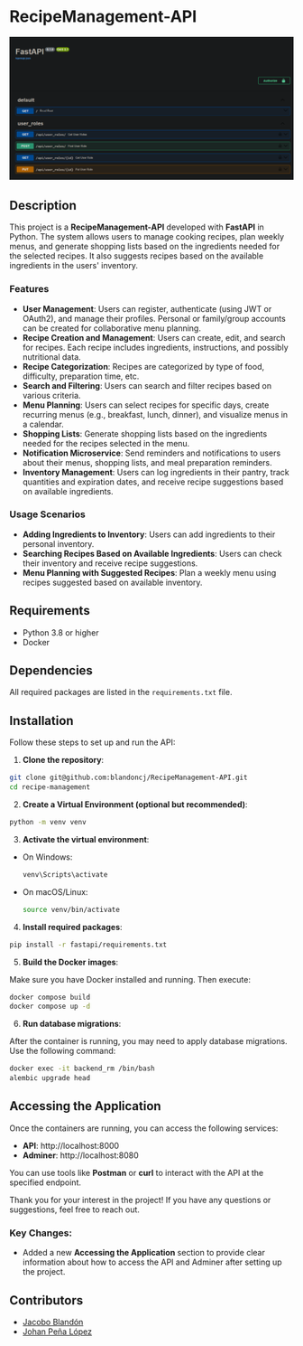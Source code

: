 # RecipeManagement-API

![Swagger UI](assets/swagger-ui.png)

## Description

This project is a **RecipeManagement-API** developed with **FastAPI** in Python. The system allows users to manage cooking recipes, plan weekly menus, and generate shopping lists based on the ingredients needed for the selected recipes. It also suggests recipes based on the available ingredients in the users' inventory.

### Features

- **User Management**: Users can register, authenticate (using JWT or OAuth2), and manage their profiles. Personal or family/group accounts can be created for collaborative menu planning.
- **Recipe Creation and Management**: Users can create, edit, and search for recipes. Each recipe includes ingredients, instructions, and possibly nutritional data.
- **Recipe Categorization**: Recipes are categorized by type of food, difficulty, preparation time, etc.
- **Search and Filtering**: Users can search and filter recipes based on various criteria.
- **Menu Planning**: Users can select recipes for specific days, create recurring menus (e.g., breakfast, lunch, dinner), and visualize menus in a calendar.
- **Shopping Lists**: Generate shopping lists based on the ingredients needed for the recipes selected in the menu.
- **Notification Microservice**: Send reminders and notifications to users about their menus, shopping lists, and meal preparation reminders.
- **Inventory Management**: Users can log ingredients in their pantry, track quantities and expiration dates, and receive recipe suggestions based on available ingredients.

### Usage Scenarios

- **Adding Ingredients to Inventory**: Users can add ingredients to their personal inventory.
- **Searching Recipes Based on Available Ingredients**: Users can check their inventory and receive recipe suggestions.
- **Menu Planning with Suggested Recipes**: Plan a weekly menu using recipes suggested based on available inventory.

## Requirements

- Python 3.8 or higher
- Docker

## Dependencies

All required packages are listed in the `requirements.txt` file.

## Installation

Follow these steps to set up and run the API:

1. **Clone the repository**:

```bash
git clone git@github.com:blandoncj/RecipeManagement-API.git
cd recipe-management
```

2. **Create a Virtual Environment (optional but recommended)**:

```bash
python -m venv venv
```

3. **Activate the virtual environment**:

- On Windows:

  ```bash
  venv\Scripts\activate
  ```

- On macOS/Linux:

  ```bash
  source venv/bin/activate
  ```

4. **Install required packages**:

```bash
pip install -r fastapi/requirements.txt
```

5. **Build the Docker images**:

Make sure you have Docker installed and running. Then execute:

```bash
docker compose build
docker compose up -d
```

6. **Run database migrations**:

After the container is running, you may need to apply database migrations. Use the following command:

```bash
docker exec -it backend_rm /bin/bash 
alembic upgrade head
```

## Accessing the Application

Once the containers are running, you can access the following services:

- **API**: http://localhost:8000
- **Adminer**: http://localhost:8080

You can use tools like **Postman** or **curl** to interact with the API at the specified endpoint.

Thank you for your interest in the project! If you have any questions or suggestions, feel free to reach out.

### Key Changes:

- Added a new **Accessing the Application** section to provide clear information about how to access the API and Adminer after setting up the project.

## Contributors

- [Jacobo Blandón](https://github.com/blandoncj)
- [Johan Peña López](https://github.com/Johan0425)
